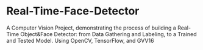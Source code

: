 # Real-Time-Face-Detector
A Computer Vision Project, demonstrating the process of building a Real-Time Object&amp;Face Detector: from Data Gathering and Labeling, to a Trained and Tested Model. Using OpenCV, TensorFlow, and GVV16
